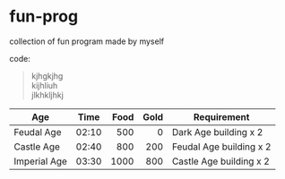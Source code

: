 # fun-prog
collection of fun program made by myself  
  
code:  
> kjhgkjhg  
> kijhliuh  
> jlkhkljhkj  
  
Age           | Time  | Food | Gold | Requirement
--------------|:-----:|-----:| ----:|------------------------
Feudal Age    | 02:10 |  500 |    0 | Dark Age building x 2
Castle Age    | 02:40 |  800 |  200 | Feudal Age building x 2
Imperial Age  | 03:30 | 1000 |  800 | Castle Age building x 2    
